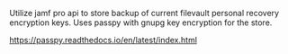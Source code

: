 Utilize jamf pro api to store backup of current filevault personal recovery encryption keys. Uses passpy with gnupg key encryption for the store.

https://passpy.readthedocs.io/en/latest/index.html
